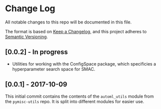 # Change Log
All notable changes to this repo will be documented in this file.

The format is based on [Keep a Changelog](http://keepachangelog.com/), 
and this project adheres to [Semantic Versioning](http://semver.org/).

## [0.0.2] - In progress
- Utilities for working with the ConfigSpace package, which specificies a
    hyperparameter search space for SMAC.

## [0.0.1] - 2017-10-09

This initial commit contains the contents of the `automl_utils` module from the
`pymisc-utils` repo. It is split into different modules for easier use.

